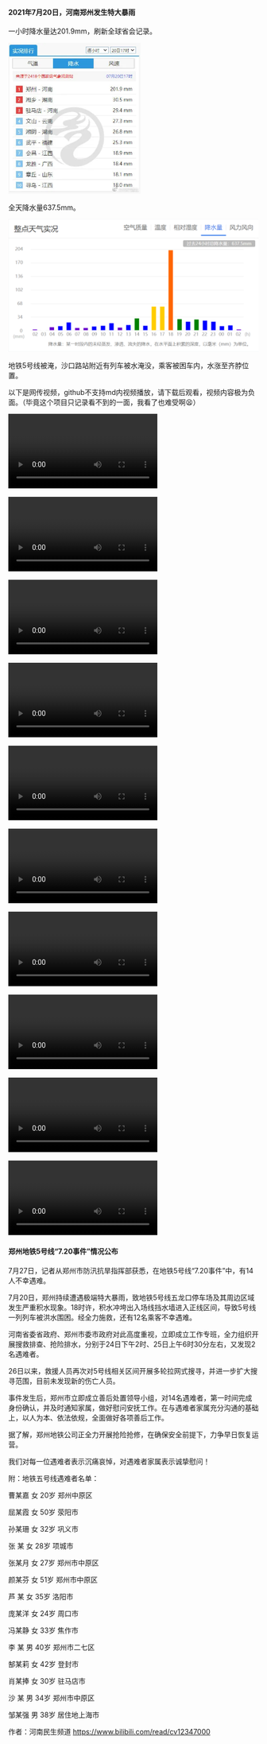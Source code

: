 #### 2021年7月20日，河南郑州发生特大暴雨

一小时降水量达201.9mm，刷新全球省会记录。

<img src="https://raw.githubusercontent.com/cimutianxin/Memories-of-Chinese-Internet/main/pic/c4ba63e9-a971-44ef-b42c-31c437785ece.png" alt="c4ba63e9-a971-44ef-b42c-31c437785ece" style="zoom: 67%;" />

全天降水量637.5mm。

<img src="https://raw.githubusercontent.com/cimutianxin/Memories-of-Chinese-Internet/main/pic/Snipaste_2021-07-21_02-40-05.png" alt="Snipaste_2021-07-21_02-40-05" style="zoom:50%;" />

地铁5号线被淹，沙口路站附近有列车被水淹没，乘客被困车内，水涨至齐脖位置。

以下是网传视频，github不支持md内视频播放，请下载后观看，视频内容极为负面。（毕竟这个项目只记录看不到的一面，我看了也难受啊😫）

<video src="https://raw.githubusercontent.com/cimutianxin/Memories-of-Chinese-Internet/main/video/AzjWXqFv2PGw4eb7.mp4"></video>

<video src="https://raw.githubusercontent.com/cimutianxin/Memories-of-Chinese-Internet/main/video/D9uk0G-8vjjYZHWz.mp4"></video>

<video src="https://raw.githubusercontent.com/cimutianxin/Memories-of-Chinese-Internet/main/video/RWELTiAeK6Z8PIue.mp4
"></video>

<video src="https://raw.githubusercontent.com/cimutianxin/Memories-of-Chinese-Internet/main/video/RWYdAAxMjX0h-A-J.mp4"></video>

<video src="https://raw.githubusercontent.com/cimutianxin/Memories-of-Chinese-Internet/main/video/eYD6xNpowrIXYVSK.mp4"></video>

<video src="https://raw.githubusercontent.com/cimutianxin/Memories-of-Chinese-Internet/main/video/h8_byq6vxiozSKkv.mp4"></video>

<video src="https://raw.githubusercontent.com/cimutianxin/Memories-of-Chinese-Internet/main/video/hc5aGfYlqTnwENn9.mp4"></video>

<video src="https://raw.githubusercontent.com/cimutianxin/Memories-of-Chinese-Internet/main/video/iwBQc9JlwSe_MkhU.mp4"></video>

<video src="https://raw.githubusercontent.com/cimutianxin/Memories-of-Chinese-Internet/main/video/sGF3tiqgDA7bRlCS.mp4"></video>

<video src="https://raw.githubusercontent.com/cimutianxin/Memories-of-Chinese-Internet/main/video/zDEmFKVZgHnfctKr.mp4"></video>

#### 郑州地铁5号线“7.20事件”情况公布

7月27日，记者从郑州市防汛抗旱指挥部获悉，在地铁5号线“7.20事件”中，有14人不幸遇难。



7月20日，郑州持续遭遇极端特大暴雨，致地铁5号线五龙口停车场及其周边区域发生严重积水现象。18时许，积水冲垮出入场线挡水墙进入正线区间，导致5号线一列列车被洪水围困。经全力施救，还有12名乘客不幸遇难。



河南省委省政府、郑州市委市政府对此高度重视，立即成立工作专班，全力组织开展搜救排查、抢险排水，分别于24日下午2时、25日上午6时30分左右，又发现2名遇难者。



26日以来，救援人员再次对5号线相关区间开展多轮拉网式搜寻，并进一步扩大搜寻范围，目前未发现新的伤亡人员。



事件发生后，郑州市立即成立善后处置领导小组，对14名遇难者，第一时间完成身份确认，并及时通知家属，做好慰问安抚工作。在与遇难者家属充分沟通的基础上，以人为本、依法依规，全面做好各项善后工作。



据了解，郑州地铁公司正全力开展抢险抢修，在确保安全前提下，力争早日恢复运营。



我们对每一位遇难者表示沉痛哀悼，对遇难者家属表示诚挚慰问！



附：地铁五号线遇难者名单：

曹某嘉 女 20岁 郑州中原区

屈某霞 女 50岁 荥阳市

孙某珊 女 32岁 巩义市

张  某 女 28岁 项城市

张某月 女 27岁 郑州市中原区

颜某芬 女 51岁 郑州市中原区

芦  某 女 35岁 洛阳市

庞某洋 女 24岁 周口市

冯某静 女 33岁 焦作市

李  某 男 40岁 郑州市二七区

郜某莉 女 42岁 登封市

肖某捧 女 30岁 驻马店市

沙  某 男 34岁 郑州市中原区

邹某强 男 38岁 居住地上海市 

作者：河南民生频道 https://www.bilibili.com/read/cv12347000
